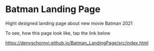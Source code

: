 # Batman Landing Page
Hight designed landing page about new movie Batman 2021

To see, how this page look like, tap the link below 

https://denyschornyi.github.io/Batman_LandingPage/src/index.html
